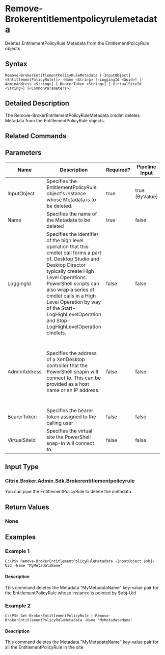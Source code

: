 ﻿
# Remove-Brokerentitlementpolicyrulemetadata
Deletes EntitlementPolicyRule Metadata from the EntitlementPolicyRule objects
## Syntax
```
Remove-BrokerEntitlementPolicyRuleMetadata [-InputObject] <EntitlementPolicyRule[]> -Name <String> [-LoggingId <Guid>] [-AdminAddress <String>] [-BearerToken <String>] [-VirtualSiteId <String>] [<CommonParameters>]
```
## Detailed Description
The Remove-BrokerEntitlementPolicyRuleMetadata cmdlet deletes Metadata from the EntitlementPolicyRule objects.


## Related Commands

## Parameters
| Name   | Description | Required? | Pipeline Input | Default Value |
| --- | --- | --- | --- | --- |
| InputObject | Specifies the EntitlementPolicyRule object's instance whose Metadata is to be deleted. | true | true (ByValue) |  |
| Name | Specifies the name of the Metadata to be deleted | true | false |  |
| LoggingId | Specifies the identifier of the high level operation that this cmdlet call forms a part of. Desktop Studio and Desktop Director typically create High Level Operations. PowerShell scripts can also wrap a series of cmdlet calls in a High Level Operation by way of the Start-LogHighLevelOperation and Stop-LogHighLevelOperation cmdlets. | false | false |  |
| AdminAddress | Specifies the address of a XenDesktop controller that the PowerShell snapin will connect to. This can be provided as a host name or an IP address. | false | false | Localhost. Once a value is provided by any cmdlet, this value will become the default. |
| BearerToken | Specifies the bearer token assigned to the calling user | false | false |  |
| VirtualSiteId | Specifies the virtual site the PowerShell snap-in will connect to. | false | false |  |

## Input Type

### Citrix.Broker.Admin.Sdk.Brokerentitlementpolicyrule
You can pipe the EntitlementPolicyRule to delete the metadata.
## Return Values

### None

## Examples

### Example 1
```
C:\PS> Remove-BrokerEntitlementPolicyRuleMetadata -InputObject $obj-Uid -Name "MyMetadataName"
```
#### Description
This command deletes the Metadata "MyMetadataName" key-value pair for the EntitlementPolicyRule whose instance is pointed by \$obj-Uid
### Example 2
```
C:\PS> Get-BrokerEntitlementPolicyRule | Remove-BrokerEntitlementPolicyRuleMetadata -Name "MyMetadataName"
```
#### Description
This command deletes the Metadata "MyMetadataName" key-value pair for all the EntitlementPolicyRule in the site
